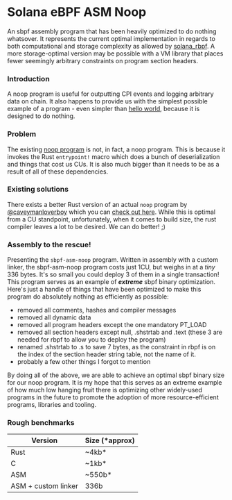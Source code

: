 # Solana eBPF ASM Noop
An sbpf assembly program that has been heavily optimized to do nothing whatsover. It represents the current optimal implementation in regards to both computational and storage complexity as allowed by [solana_rbpf](https://github.com/solana-labs/rbpf). A more storage-optimal version may be possible with a VM library that places fewer seemingly arbitrary constraints on program section headers.

### Introduction
A noop program is useful for outputting CPI events and logging arbitrary data on chain. It also happens to provide us with the simplest possible example of a program - even simpler than [hello world](https://github.com/deanmlittle/hello-solana-asm), because it is designed to do nothing.

### Problem
The existing [noop program](https://github.com/solana-labs/solana-program-library/tree/master/account-compression/programs/noop) is not, in fact, a noop program. This is because it invokes the Rust `entrypoint!` macro which does a bunch of deserialization and things that cost us CUs. It is also much bigger than it needs to be as a result of all of these dependencies.

### Existing solutions
There exists a better Rust version of an actual `noop` program by [@caveymanloverboy](https://github.com/cavemanloverboy) which you can [check out here](https://github.com/cavemanloverboy/nanotoken/blob/main/noop/src/lib.rs). While this is optimal from a CU standpoint, unfortunately, when it comes to build size, the rust compiler leaves a lot to be desired. We can do better! ;)

### Assembly  to the rescue!
Presenting the `sbpf-asm-noop` program. Written in assembly with a custom linker, the sbpf-asm-noop program costs just 1CU, but weighs in at a *tiny* 336 bytes. It's so small you could deploy 3 of them in a single transaction! This program serves as an example of ___extreme___ sbpf binary optimization. Here's just a handle of things that have been optimized to make this program do absolutely nothing as efficiently as possible:

- removed all comments, hashes and compiler messages
- removed all dynamic data
- removed all program headers except the one mandatory PT_LOAD
- removed all section headers except null, .shstrtab and .text (these 3 are needed for rbpf to allow you to deploy the program)
- renamed .shstrtab to .s to save 7 bytes, as the constraint in rbpf is on the index of the section header string table, not the name of it.
- probably a few other things I forgot to mention

By doing all of the above, we are able to achieve an optimal sbpf binary size for our noop program. It is my hope that this serves as an extreme example of how much low hanging fruit there is optimizing other widely-used programs in the future to promote the adoption of more resource-efficient programs, libraries and tooling.

### Rough benchmarks
| Version             | Size (*approx) |
|---------------------|----------------|
| Rust                | ~4kb*          |
| C                   | ~1kb*          |
| ASM                 | ~550b*         |
| ASM + custom linker | 336b           |